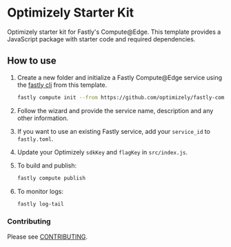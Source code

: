 # Optimizely Starter Kit
Optimizely starter kit for Fastly's Compute@Edge. This template provides a JavaScript package with starter code and required dependencies. 

## How to use

1. Create a new folder and initialize a Fastly Compute@Edge service using the [fastly cli](https://developer.fastly.com/reference/cli/) from this template.
    ```sh
    fastly compute init --from https://github.com/optimizely/fastly-compute-starter-kit
    ```

2. Follow the wizard and provide the service name, description and any other information.

3. If you want to use an existing Fastly service, add your `service_id` to `fastly.toml`.

4. Update your Optimizely `sdkKey` and `flagKey` in `src/index.js`.

5. To build and publish:
    ```sh
    fastly compute publish
    ```
    
6. To monitor logs:
    ```sh
    fastly log-tail
    ```

### Contributing

Please see [CONTRIBUTING](CONTRIBUTING.md).